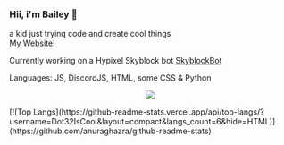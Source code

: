 ### Hii, i'm Bailey 👋
a kid just trying code and create cool things<br>
[My Website!](https://thecloudfactory.ml/)

Currently working on a Hypixel Skyblock bot  [SkyblockBot](https://github.com/Cloudseyy/SkyblockBot)

Languages: JS, DiscordJS, HTML, some CSS & Python
<p align="center"><img src="https://github-readme-streak-stats.herokuapp.com/?user=Baileu&theme=nord" /></p>
[![Top Langs](https://github-readme-stats.vercel.app/api/top-langs/?username=Dot32IsCool&layout=compact&langs_count=6&hide=HTML)](https://github.com/anuraghazra/github-readme-stats)
